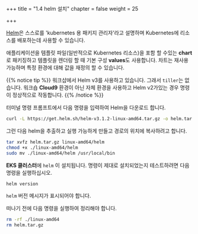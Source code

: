 +++
title = "1.4 helm 설치"
chapter = false
weight = 25

+++

[Helm](https://helm.sh/)은 스스로를 'kubernetes 용 패키지 관리자'라고 설명하며 Kubernetes에 리소스를 배포하는데 사용할 수 있습니다.

애플리케이션을 템플릿 파일(일반적으로 Kubernetes 리소스)을 포함 할 수있는 **chart**로 패키징하고 템플릿을 렌더링 할 때 기본 구성 **values**도 사용합니다. 차트는 재사용 가능하며 특정 환경에 대해 값을 재정의 할 수 있습니다.


{{% notice tip %}}
워크샵에서 Helm v3를 사용하고 있습니다. 그래서 `tiller`는 없습니다. 워크숍 **Cloud9** 환경이 아닌 자체 환경을 사용하고 Helm v2가있는 경우 명령이 정상적으로 작동합니다.
{{% /notice %}}

터미널 명령 프롬프트에서 다음 명령을 입력하여 Helm을 다운로드 합니다.

```bash
curl -L https://get.helm.sh/helm-v3.1.2-linux-amd64.tar.gz -o helm.tar.gz
```

그런 다음 helm을 추출하고 실행 가능하게 만들고 경로의 위치에 복사하려고 합니다.

```bash
tar xvfz helm.tar.gz linux-amd64/helm
chmod +x ./linux-amd64/helm
sudo mv ./linux-amd64/helm /usr/local/bin
```

**EKS 클러스터**에 `helm` 이 설치됩니다. 명령이 제대로 설치되었는지 테스트하려면 다음 명령을 실행하십시오.

```bash
helm version
```

`helm` 버전 메시지가 표시되어야 합니다.

떠나기 전에 다음 명령을 실행하여 정리해야 합니다.

```bash
rm -rf ./linux-amd64
rm helm.tar.gz
```


